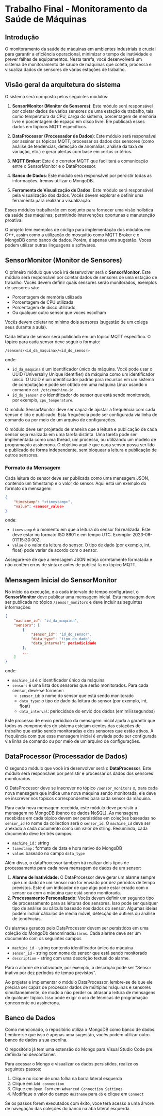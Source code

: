 #  Trabalho Final - Monitoramento da Saúde de Máquinas

## Introdução

O monitoramento da saúde de máquinas em ambientes industriais é crucial para garantir a eficiência operacional, minimizar o tempo de inatividade e prever falhas de equipamentos. Nesta tarefa, você desenvolverá um sistema de monitoramento de saúde de máquinas que coleta, processa e visualiza dados de sensores de várias estações de trabalho.

## Visão geral da arquitetura do sistema
O sistema será composto pelos seguintes módulos:

1. **SensorMonitor (Monitor de Sensores)**: Este módulo será responsável por coletar dados de vários sensores de uma estação de trabalho, tais como temperatura da CPU, carga do sistema, porcentagem de memória livre e porcentagem de espaço em disco livre. Ele publicará esses dados em tópicos MQTT específicos.

2. **DataProcessor (Processador de Dados)**: Este módulo será responsável por assinar os tópicos MQTT, processar os dados dos sensores (como análise de tendências, detecção de anomalias, análise da taxa de variação, etc.) e gerar alertas com base em certos critérios. 

3. **MQTT Broker**: Este é o corretor MQTT que facilitará a comunicação entre o SensorMonitor e o DataProcessor. 

4. **Banco de Dados**: Este módulo será responsável por persistir todas as informações. Iremos utilizar o MongoDB.

5. **Ferramenta de Visualização de Dados**: Este módulo será responsável pela visualização dos dados. Vocês devem explorar e definir uma ferramenta para realizar a visualização.

Esses módulos trabalharão em conjunto para fornecer uma visão holística da saúde das máquinas, permitindo intervenções oportunas e manutenção proativa.

O projeto tem exemplos de código para implementação dos módulos em C++, assim como a utilização do mosquitto como MQTT Broker e o MongoDB como banco de dados. Porém, é apenas uma sugestão. Voces podem utilizar outras linguagens e softwares.


## SensorMonitor (Monitor de Sensores)

O primeiro módulo que você irá desenvolver será o **SensorMonitor**. Este módulo será responsável por coletar dados de sensores  de uma estação de trabalho. Vocês devem definir quais sensores serão monitorados, exemplos de sensores são:

- Porcentagem de memória utilizada
- Porcentagem de CPU utilizada
- Porcentagem de disco utilizado
- Ou qualquer outro sensor que voces escolham

Vocês devem coletar no mínimo dois sensores (sugestão de um colega seus durante a aula).

Cada leitura de sensor será publicada em um tópico MQTT específico. O tópico para cada sensor deve seguir o formato:

```
/sensors/<id_da_maquina>/<id_do_sensor>
```
onde:

- `id_da_maquina` é um identificador único da máquina. Você pode usar o UUID (Universally Unique Identifier) da máquina como um identificador único. O UUID é um identificador padrão para recursos em um sistema de computação e pode ser obtido em uma máquina Linux usando o comando `cat /etc/machine-id`.
- `id_do_sensor` é o identificador do sensor que está sendo monitorado, por exemplo, `cpu_temperature`.

O módulo SensorMonitor deve ser capaz de ajustar a frequência com 
 cada sensor é lido e publicado. Esta frequência pode ser configurada via linha de comando ou por meio de um arquivo de configurações. 

O módulo deve ser projetado de maneira que a leitura e publicação de cada sensor seja realizada em uma tarefa distinta. Uma tarefa pode ser implementada como uma thread, um processo, ou utilizando um modelo de programação assíncrona. O objetivo aqui é que cada sensor possa ser lido e publicado de forma independente, sem bloquear a leitura e publicação de outros sensores.

### Formato da Mensagem

Cada leitura do sensor deve ser publicada como uma mensagem JSON, contendo um timestamp e o valor do sensor. Aqui está um exemplo do formato da mensagem:

```json
{
    "timestamp": "<timestamp>",
    "value": <sensor_value>
}
```

onde:

- `timestamp` é o momento em que a leitura do sensor foi realizada. Este deve estar no formato ISO 8601 e em tempo UTC. Exemplo: 2023-06-01T15:30:00Z.
- `value` é o valor da leitura do sensor. O tipo de dado (por exemplo, int, float) pode variar de acordo com o sensor.

Assegure-se de que a mensagem JSON esteja corretamente formatada e não contém erros de sintaxe antes de publicá-la no tópico MQTT.

## Mensagem Inicial do SensorMonitor

No início da execução, e a cada intervalo de tempo configurável, o **SensorMonitor** deve publicar uma mensagem inicial. Esta mensagem deve ser publicada no tópico `/sensor_monitors` e deve incluir as seguintes informações:

```json
{
    "machine_id": "id_da_maquina",
    "sensors": [
        {
            "sensor_id": "id_do_sensor",
            "data_type": "tipo_do_dado",
            "data_interval": periodicidade
        },
        ...
    ]
}
```

onde:

- `machine_id` é o identificador único da máquina
- `sensors` é uma lista dos sensores que serão monitorados. Para cada sensor, deve-se fornecer:
  - `sensor_id`: o nome do sensor que está sendo monitorado
  - `data_type`: o tipo de dado da leitura do sensor (por exemplo, int, float)
  -  `data_interval`: periocidade do envio dos dados (em milissegundos)

Este processo de envio periódico da mensagem inicial ajuda a garantir que todos os componentes do sistema estejam cientes das estações de trabalho que estão sendo monitoradas e dos sensores que estão ativos. A frequência com que essa mensagem inicial é enviada pode ser configurada via linha de comando ou por meio de um arquivo de configurações.

## DataProcessor (Processador de Dados)

O segundo módulo que você irá desenvolver será o **DataProcessor**. Este módulo será responsável por persistir e processar os dados dos sensores monitorados. 

O DataProcessor deve se inscrever no tópico `/sensor_monitors` e, para cada nova mensagem que indica uma nova máquina sendo monitorada, ele deve se inscrever nos tópicos correspondentes para cada sensor da máquina.

Para cada nova mensagem recebida, este módulo deve persistir a mensagem no MongoDB (banco de dados NoSQL). As mensagens recebidas em cada tópico devem ser persistidas em coleções baseadas no `sensor_id` (o nome da collection será o `sensor_id`. O `machine_id` deve ser anexado a cada documento como um valor de string. Resumindo, cada documento deve ter três campos: 
- `machine_id` : string
- `timestamp` : formato de data e hora nativo do MongoDB
- `value`: baseado no campo `data_type`
  
Além disso, o dataProcessor também irá realizar dois tipos de processamento para cada nova mensagem de dados de um sensor:

1. **Alarme de Inatividade:** O DataProcessor deve gerar um alarme sempre que um dado de um sensor não for enviado por dez períodos de tempo previstos. Este é um indicador de que algo pode estar errado com o sensor ou com a máquina que está sendo monitorada.
2. **Processamento Personalizado:** Vocês devem definir um segundo tipo de processamento para as leituras dos sensores. Isso pode ser qualquer tipo de análise ou cálculo baseado nos dados do sensor. Algumas ideias podem incluir cálculos de média móvel, detecção de outliers ou análise de tendências.

Os alarmes gerados pelo DataProcessor devem ser persistidos em uma coleção do MongoDb denominada`alarms`. Cada alarme deve ser um documento com os seguintes campos

- `machine_id` -  string contendo identificador único da máquina
- `sensor_id` - string com nome do sensor que está sendo monitorado
- `description` - string com uma descrição textual do alarme. 
 
Para o alarme de inatividade, por exemplo, a descrição pode ser "Sensor inativo por dez períodos de tempo previstos".

Ao projetar e implementar o módulo DataProcessor, lembre-se de que ele precisa ser capaz de processar dados de múltiplas máquinas e sensores simultaneamente, de modo a não perder ou atrasar a leitura de mensagens de qualquer tópico. Isso pode exigir o uso de técnicas de programação concorrente ou assíncrona.

## Banco de Dados

Como mencionado, o repositório utiliza o MongoDB como banco de dados. Lembre-se que isso é apenas uma sugestão, vocês podem utilizar outro banco de dados a sua escolha.

O repositório já tem uma extensão do Mongo para Visual Studio Code pre definida no devcontainer.

Para acessar o Mongo e visualizar os dados persistidos, realize os seguintes passos:

1. Clique no ícone de uma folha na barra lateral esquerda
2. Clique em `Add connection`
3. Clique em `Open Form` em `Advanced Connection Settings`
4. Modifique o valor do campo `Hostname` para `db` e clique em `Connect`

Se os passos forem executados com êxito, voce terá acesso a uma árvore de navegação das coleções do banco na aba lateral esquerda.
